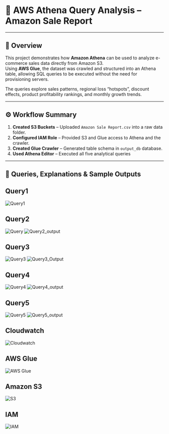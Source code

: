 # 🧾 AWS Athena Query Analysis – Amazon Sale Report

 
---

## 📘 Overview
This project demonstrates how **Amazon Athena** can be used to analyze e-commerce sales data directly from Amazon S3.  
Using **AWS Glue**, the dataset was crawled and structured into an Athena table, allowing SQL queries to be executed without the need for provisioning servers.  

The queries explore sales patterns, regional loss “hotspots”, discount effects, product profitability rankings, and monthly growth trends.

---

## ⚙️ Workflow Summary
1. **Created S3 Buckets** – Uploaded `Amazon Sale Report.csv` into a raw data folder.  
2. **Configured IAM Role** – Provided S3 and Glue access to Athena and the crawler.  
3. **Created Glue Crawler** – Generated table schema in `output_db` database.  
4. **Used Athena Editor** – Executed all five analytical queries

---

## 🧩 Queries, Explanations & Sample Outputs

## Query1
![Query1](https://github.com/user-attachments/assets/5fbf087a-6061-43db-87d4-53ccfb34c284)
## Query2
![Query](https://github.com/user-attachments/assets/7149816e-5090-4292-bb91-ecaaf6725ab4)
![Query2_output](https://github.com/user-attachments/assets/7440da80-81b8-4d5a-8a44-a6407ec8655b)
## Query3
![Query3](https://github.com/user-attachments/assets/f311982d-9c51-4f20-860e-8cde9e5b9387)
![Query3_Output](https://github.com/user-attachments/assets/5122c09f-2025-4fbc-b672-5715094e7abe)
## Query4

![Query4](https://github.com/user-attachments/assets/790cc831-18a1-443f-b3c2-0a95d919c9ee)
![Query4_output](https://github.com/user-attachments/assets/131f1850-297a-462a-b9b1-7036eb10a542)
## Query5

![Query5](https://github.com/user-attachments/assets/51a56493-59f4-46ce-ac47-3399c8f6eab9)
![Query5_output](https://github.com/user-attachments/assets/913e9734-3255-4e47-a036-0c306478bbe8)
## Cloudwatch

![Cloudwatch](https://github.com/user-attachments/assets/cf3ee57d-68a6-45f2-b8c8-28dd691dc1af)
## AWS Glue

![AWS Glue](https://github.com/user-attachments/assets/20b925c3-d21f-4673-a804-91b0fe057984)
## Amazon S3
![S3](https://github.com/user-attachments/assets/6ec4da25-49d5-46b9-a71b-500563ca1258)
## IAM

![IAM](https://github.com/user-attachments/assets/0977982c-1195-46bd-afd9-164eeb500250)
